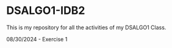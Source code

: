 # DSALGO1-IDB2
This is my repository for all the activities of my DSALGO1 Class.

08/30/2024 - Exercise 1

